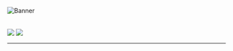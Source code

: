 ![Banner](https://github.com/MemeCake789/MemeCake789/blob/main/Banner%20(1).png)
<br/><br/><br/>
![](https://github-readme-stats.vercel.app/api?username=MemeCake789&theme=nord&hide_border=true&include_all_commits=false&count_private=false)
![](https://github-readme-streak-stats.herokuapp.com/?user=MemeCake789&theme=nord&hide_border=true)


---
